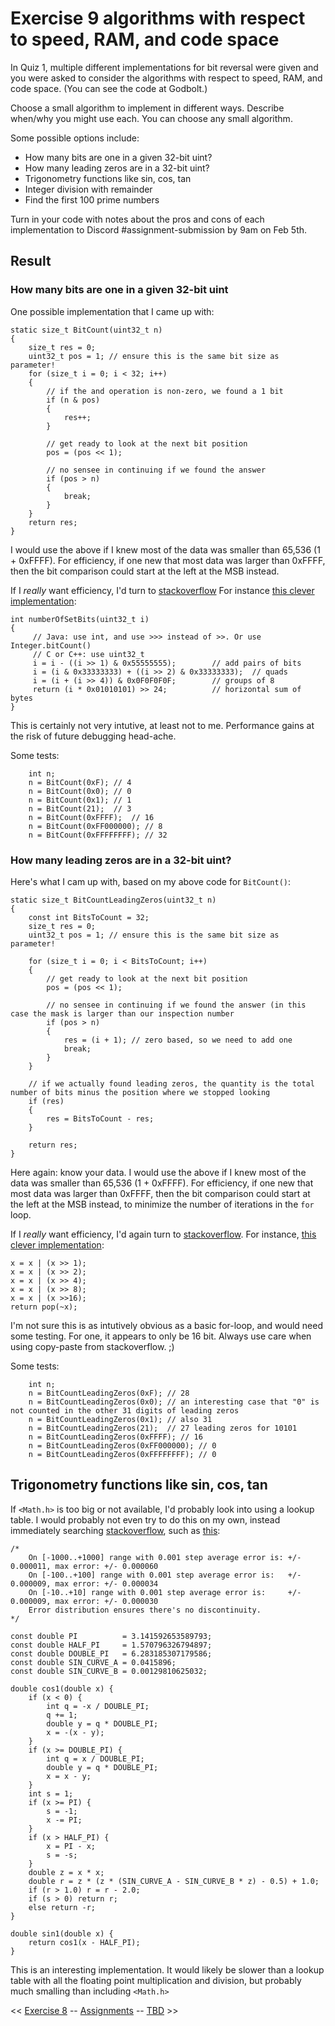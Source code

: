 
# Exercise 9 algorithms with respect to speed, RAM, and code space


In Quiz 1, multiple different implementations for bit reversal were given and you were asked to
consider the algorithms with respect to speed, RAM, and code space. (You can see the code at
Godbolt.)

Choose a small algorithm to implement in different ways. Describe when/why you might use
each. You can choose any small algorithm.

Some possible options include:
- How many bits are one in a given 32-bit uint?
- How many leading zeros are in a 32-bit uint?
- Trigonometry functions like sin, cos, tan
- Integer division with remainder
- Find the first 100 prime numbers

Turn in your code with notes about the pros and cons of each implementation to Discord
#assignment-submission by 9am on Feb 5th.

## Result

### How many bits are one in a given 32-bit uint

One possible implementation that I came up with:
```
static size_t BitCount(uint32_t n)
{
    size_t res = 0;
    uint32_t pos = 1; // ensure this is the same bit size as parameter!
    for (size_t i = 0; i < 32; i++)
    {
        // if the and operation is non-zero, we found a 1 bit
        if (n & pos)
        {
            res++;  
        }
        
        // get ready to look at the next bit position
        pos = (pos << 1);

        // no sensee in continuing if we found the answer
        if (pos > n)
        {
            break;
        }
    }
    return res;
}
```

I would use the above if I knew most of the data was smaller than 65,536 (1 + 0xFFFF). 
For efficiency, if one new that most data was larger than 0xFFFF, then the bit comparison could start at the left at the MSB instead.

If I _really_ want efficiency, I'd turn to [stackoverflow](https://www.google.com/search?q=How+many+bit+are_set+in+a+32-bit+uint+site%3Astackoverflow.com)
For instance [this clever implementation](https://stackoverflow.com/questions/109023/how-to-count-the-number-of-set-bits-in-a-32-bit-integer):

```
int numberOfSetBits(uint32_t i)
{
     // Java: use int, and use >>> instead of >>. Or use Integer.bitCount()
     // C or C++: use uint32_t
     i = i - ((i >> 1) & 0x55555555);        // add pairs of bits
     i = (i & 0x33333333) + ((i >> 2) & 0x33333333);  // quads
     i = (i + (i >> 4)) & 0x0F0F0F0F;        // groups of 8
     return (i * 0x01010101) >> 24;          // horizontal sum of bytes
}
```

This is certainly not very intutive, at least not to me. Performance gains at the risk of future debugging head-ache.

Some tests:

```
    int n;
    n = BitCount(0xF); // 4
    n = BitCount(0x0); // 0
    n = BitCount(0x1); // 1
    n = BitCount(21);  // 3
    n = BitCount(0xFFFF);  // 16
    n = BitCount(0xFF000000); // 8
    n = BitCount(0xFFFFFFFF); // 32
```    

### How many leading zeros are in a 32-bit uint?

Here's what I cam up with, based on my above code for `BitCount()`:

```
static size_t BitCountLeadingZeros(uint32_t n)
{
    const int BitsToCount = 32;
    size_t res = 0;
    uint32_t pos = 1; // ensure this is the same bit size as parameter!
    
    for (size_t i = 0; i < BitsToCount; i++)
    {
        // get ready to look at the next bit position
        pos = (pos << 1);

        // no sensee in continuing if we found the answer (in this case the mask is larger than our inspection number
        if (pos > n)
        {
            res = (i + 1); // zero based, so we need to add one
            break;
        }
    }
    
    // if we actually found leading zeros, the quantity is the total number of bits minus the position where we stopped looking
    if (res)
    {
        res = BitsToCount - res;  
    }
    
    return res;
}
```
Here again: know your data. I would use the above if I knew most of the data was smaller than 65,536 (1 + 0xFFFF). 
For efficiency, if one new that most data was larger than 0xFFFF, then the bit comparison could start at the left at the MSB instead,
to minimize the number of iterations in the `for` loop.

If I _really_ want efficiency, I'd again turn to [stackoverflow](https://www.google.com/search?q=How+many+leading+zeros+are+in+a+32-bit+uint+site%3Astackoverflow.com). 
For instance, [this clever implementation](https://stackoverflow.com/questions/23856596/how-to-count-leading-zeros-in-a-32-bit-unsigned-integer):

```
x = x | (x >> 1);
x = x | (x >> 2);
x = x | (x >> 4);
x = x | (x >> 8);
x = x | (x >>16);
return pop(~x);
```

I'm not sure this is as intutively obvious as a basic for-loop, and would need some testing. For one, it appears to only be 16 bit. 
Always use care when using copy-paste from stackoverflow. ;)

Some tests:

```
    int n;
    n = BitCountLeadingZeros(0xF); // 28
    n = BitCountLeadingZeros(0x0); // an interesting case that "0" is not counted in the other 31 digits of leading zeros
    n = BitCountLeadingZeros(0x1); // also 31
    n = BitCountLeadingZeros(21);  // 27 leading zeros for 10101
    n = BitCountLeadingZeros(0xFFFF); // 16
    n = BitCountLeadingZeros(0xFF000000); // 0
    n = BitCountLeadingZeros(0xFFFFFFFF); // 0
```

## Trigonometry functions like sin, cos, tan

If `<Math.h>` is too big or not available, I'd probably look into using a lookup table. I would probably not even try to do this on my own, 
instead immediately searching [stackoverflow](https://www.google.com/search?q=implement+sin+in+c+site%3Astackoverflow.com),
such as [this](https://stackoverflow.com/questions/18662261/fastest-implementation-of-sine-cosine-and-square-root-in-c-doesnt-need-to-b):

```
/*
    On [-1000..+1000] range with 0.001 step average error is: +/- 0.000011, max error: +/- 0.000060
    On [-100..+100] range with 0.001 step average error is:   +/- 0.000009, max error: +/- 0.000034
    On [-10..+10] range with 0.001 step average error is:     +/- 0.000009, max error: +/- 0.000030
    Error distribution ensures there's no discontinuity.
*/

const double PI          = 3.141592653589793;
const double HALF_PI     = 1.570796326794897;
const double DOUBLE_PI   = 6.283185307179586;
const double SIN_CURVE_A = 0.0415896;
const double SIN_CURVE_B = 0.00129810625032;

double cos1(double x) {
    if (x < 0) {
        int q = -x / DOUBLE_PI;
        q += 1;
        double y = q * DOUBLE_PI;
        x = -(x - y);
    }
    if (x >= DOUBLE_PI) {
        int q = x / DOUBLE_PI;
        double y = q * DOUBLE_PI;
        x = x - y;
    }
    int s = 1;
    if (x >= PI) {
        s = -1;
        x -= PI;
    }
    if (x > HALF_PI) {
        x = PI - x;
        s = -s;
    }
    double z = x * x;
    double r = z * (z * (SIN_CURVE_A - SIN_CURVE_B * z) - 0.5) + 1.0;
    if (r > 1.0) r = r - 2.0;
    if (s > 0) return r;
    else return -r;
}

double sin1(double x) {
    return cos1(x - HALF_PI);
}
```

This is an interesting implementation. It would likely be slower than a lookup table with all the floating point multiplication and division, but probably much smalling than including `<Math.h>`



<< [Exercise 8](./Exercise_8.md) -- [Assignments](./README.md) --  [TBD]() >>